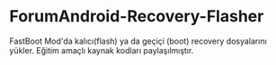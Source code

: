 # ForumAndroid-Recovery-Flasher
FastBoot Mod'da kalıcı(flash) ya da geçiçi (boot) recovery dosyalarını yükler.
Eğitim amaçlı kaynak kodları paylaşılmıştır.
